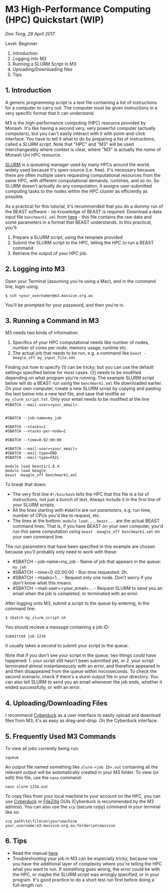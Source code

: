 # M3 High-Performance Computing (HPC) Quickstart (WIP)
*Don Teng, 28 April 2017*

Level: Beginner

1. Introduction
2. Logging into M3
3. Running a SLURM Script in M3
4. Uploading/Downloading files
5. Tips

## 1. Introduction
A generic *programming script* is a text file containing a list of instructions for a computer to carry out. The computer must be given instructions in a very specific format that it can understand.

M3 is the high-performance computing (HPC) resource provided by Monash. It's like having a second very, very powerful computer (actually *computers*), but you can't easily interact with it with point-and-click interface. You have to tell it what to do by preparing a list of instructions, called a *SLURM script*. Note that "HPC" and "M3" will be used interchangeably where context is clear, where "M3" is actually the *name* of Monash Uni HPC resource.

[SLURM](https://en.wikipedia.org/wiki/Slurm_Workload_Manager) is a queueing manager used by many HPCs around the world; widely used because it's open-source (i.e. free). It's necessary because there are often multiple users requesting computational resources from the same HPC, with different computational demands, runtimes, and so on.  So SLURM doesn't actually do any computation, it assigns user-submitted computing tasks to the nodes within the HPC cluster as efficiently as possible.

As a practical for this tutorial, it's recommended that you do a dummy run of the BEAST software - no knowledge of BEAST is required. Download a data input file `benchmark1.xml` from [here](https://github.com/beast-dev/beast-mcmc/blob/master/examples/release/Benchmarks/benchmark1.xml) - this file contains the raw data and some parameters in a format that BEAST understands. In this practical, you'll:
1. Prepare a SLURM script, using the template provided
2. Submit the SLURM script to the HPC, telling the HPC to run a BEAST command
3. Retrieve the output of your HPC job.

## 2. Logging into M3
Open your Terminal (assuming you're using a Mac), and in the command line, login using:

`$ ssh <your_username>@m3.massive.org.au`

You'll be prompted for your password, and then you're in.

## 3. Running a Command in M3
M3 needs two kinds of information:
1. Specifics of your HPC computational needs like number of nodes, number of cores per node, memory usage, runtime etc.
2. The actual job that needs to be run, e.g. a command like `beast -beagle_off my_input_file.xml`

Finding out how to specify (1) can be tricky; but you can use the default settings specified below for most cases. (2) needs to be modified depending on what program you're running. The example SLURM script below will do a BEAST run using the `benchmark1.xml` file downloaded earlier. On your own computer, create a new SLURM script by copying and pasting the text below into a new text file, and save that textfile as `my_slurm_script.txt`. Only your email needs to be modified at the line `#SBATCH --mail-user=<your_email>`.

```#!/bin/bash

#SBATCH --job-name=my_job

#SBATCH --ntasks=1
#SBATCH --ntasks-per-node=1

#SBATCH --time=0-02:00:00

#SBATCH --mail-user=<your_email>
#SBATCH --mail-type=END
#SBATCH --mail-type=FAIL

module load beast1/1.8.4
module load beagle
beast -beagle_off benchmark1.xml
```

To break that down:
 - The very first line `#!/bin/bash` tells the HPC that this file is a list of instructions, not just a bunch of text. Always include it in the first line of your SLURM scripts.
 - All the lines starting with `#SBATCH` are *run parameters*, e.g. run time, number of CPUs you'd like to request, etc.
 - The lines at the bottom: `module load...`, `beast...` are the actual BEAST command lines. That is, if you have BEAST on your own computer, you'd run this same computation using `beast -beagle_off benchmark1.xml` on your own command line. 

The run parameters that have been specified in this example are chosen because you'll probably only need to work with these:
 - #SBATCH --job-name=my_job - Name of job that appears in the queue: `my_job`
 - #SBATCH --time=0-02:00:00 - Run time requested: 2h. 
 - #SBATCH --ntasks=1... - Request only one node. Don't worry if you don't know what this means.
 - #SBATCH --mail-user=<your_email>... - Request SLURM to send you an email when the job is completed, or terminated with an error.

After logging onto M3, submit a script to the queue by entering, in the command line:

`$ sbatch my_slurm_script.sh`

You should recieve a message containing a job ID:

`Submitted job 1234`

It usually takes a second to submit your script to the queue.

Note that if you don't see your script in the queue, two things could have happened: 1. your script still hasn't been submitted yet, or 2. your script terminated almost instantaneously with an error, and therefore appeared in and then disappeared from the queue within microseconds. To check the second scenario, check if there's a slurm output file in your directory. You can also tell SLURM to send you an email whenever the job ends, whether it ended successfully, or with an error.

## 4. Uploading/Downloading Files
I recommend [Cyberduck](https://cyberduck.io/?l=en) as a user interface to easily upload and download files from M3; it's as easy as drag-and-drop. On the Cyberduck interface:



## 5. Frequently Used M3 Commands
To view all jobs currently being run:

`squeue`

An output file named something like `slurm-<job ID>.out` containing all the relevant output will be automatically created in your M3 folder.  To view (or edit) this file, use the `nano` command:

`nano slurm-1234.out`

To copy files from your local machine to your account on the HPC, you can use [Cyberduck](https://cyberduck.io/?l=en) or [FileZilla](https://filezilla-project.org/) GUIs (Cyberduck is recommended by the M3 admins). You can also use the `scp` (secure copy) command in your terminal like so:

`scp path\to\file\on\your\machine your_username:m3.massive.org.au:folder\on\massive`

## 6. Tips
 - Read the manual [here](http://docs.massive.org.au/M3/slurm/slurm-overview.html)
 - Troubleshooting your job in M3 can be especially tricky, because now you have the additional layer of complexity where you're telling the HPC what you want to run.  If something goes wrong, the error could be with the HPC, or maybe the SLURM script was wrongly specified, or in your program. It's good practice to do a short test run first before doing a full-length run.
